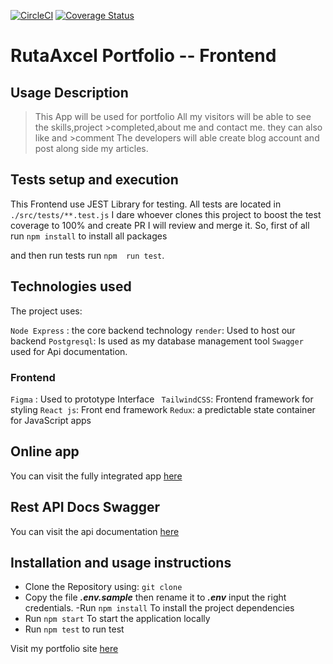 [![CircleCI](https://dl.circleci.com/status-badge/img/gh/Rutarenzi/portfolio/tree/main.svg?style=svg)](https://dl.circleci.com/status-badge/redirect/gh/Rutarenzi/portfolio/tree/main) [![Coverage Status](https://coveralls.io/repos/github/Rutarenzi/portfolio/badge.svg?branch=main)](https://coveralls.io/github/Rutarenzi/portfolio?branch=main)


# RutaAxcel Portfolio -- Frontend

## Usage Description

>This App will be used for portfolio
>All my visitors will be able to see the skills,project >completed,about me and contact me. they can also like and >comment
>The developers will able create blog account and post along side my articles. 

## Tests setup and execution

This Frontend use JEST Library for testing.
All tests are located in `./src/tests/**.test.js`
I dare whoever clones this project to boost the test coverage to 100% and create PR I will review and merge it.
So, first of all run `npm install` to install all packages 

and then run tests run `npm  run test`.

## Technologies used 

The project uses:

`Node Express` : the core backend technology
`render`: Used to host our backend 
`Postgresql`: Is used as my database management tool
`Swagger` used for Api documentation.

### Frontend

`Figma` : Used to prototype Interface
` TailwindCSS`: Frontend framework for styling
`React js`: Front end framework
`Redux`: a predictable state container for JavaScript apps

## Online app 

You can visit the fully integrated app [here](#)

## Rest API Docs Swagger

You can visit the api documentation [here](https://my-brand-api-zgjz.onrender.com/docs/)

## Installation and usage instructions

- Clone the Repository using: `git clone `
- Copy the file **_.env.sample_** then rename it to **_.env_** input the right credentials.
-Run `npm install` To install the project dependencies
- Run `npm start` To start the application locally
- Run `npm test` to run test

Visit my portfolio site [here](#)
